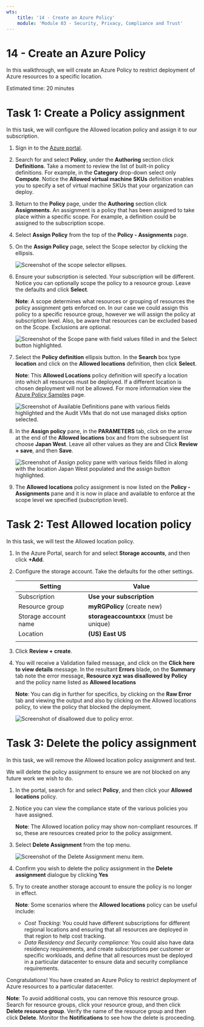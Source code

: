 ```yaml
---
wts:
    title: '14 - Create an Azure Policy'
    module: 'Module 03 - Security, Privacy, Compliance and Trust'
---
```

# 14 - Create an Azure Policy

In this walkthrough, we will create an Azure Policy to restrict deployment of Azure resources to a specific location.

Estimated time: 20 minutes

# Task 1: Create a Policy assignment

In this task, we will configure the Allowed location policy and assign it to our subscription. 

1. Sign in to the [Azure portal](https://portal.azure.com).

2. Search for and select **Policy**, under the **Authoring** section click **Definitions**.  Take a moment to review the list of built-in policy definitions. For example, in the **Category** drop-down select only **Compute**. Notice the **Allowed virtual machine SKUs** definition enables you to specify a set of virtual machine SKUs that your organization can deploy.

3. Return to the **Policy** page, under the **Authoring** section click **Assignments**. An assignment is a policy that has been assigned to take place within a specific scope. For example, a definition could be assigned to the subscription scope. 

4. Select **Assign Policy** from the top of the **Policy - Assignments** page.

5. On the **Assign Policy** page, select the Scope selector by clicking the ellipsis.

    ![Screenshot of the scope selector ellipses.](../images/1401.png)

6. Ensure your subscription is selected. Your subscription will be different. Notice you can optionally scope the policy to a resource group. Leave the defaults and click **Select**. 

    **Note**: A scope determines what resources or grouping of resources the policy assignment gets enforced on. In our case we could assign this policy to a specific resource group, however we will assign the policy at subscription level. Also, be aware that resources can be excluded based on the Scope. Exclusions are optional.

    ![Screenshot of the Scope pane with field values filled in and the Select button highlighted. ](../images/1402.png)

7. Select the **Policy definition** ellipsis button.  In the **Search** box type **location** and click on the  **Allowed locations** definition, then click **Select**.

    **Note**: This **Allowed Locations** policy definition will specify a location into which all resources must be deployed. If a different location is chosen deployment will not be allowed. For more information view the [Azure Policy Samples](https://docs.microsoft.com/en-us/azure/governance/policy/samples/index) page.

   ![Screenshot of Available Definitions pane with various fields highlighted and the Audit VMs that do not use managed disks option selected.](../images/1403.png)

8.  In the **Assign policy** pane, in the **PARAMETERS** tab, click on the arrow at the end of the **Allowed locations** box and from the subsequent list choose **Japan West**. Leave all other values as they are and Click **Review + save**, and then **Save**.

    ![Screenshot of Assign policy pane with various fields filled in along with the location Japan West populated and the assign button highlighted.](../images/1404.png)

9. The **Allowed locations** policy assignment is now listed on the **Policy - Assignments** pane and it is now in place and available to enforce at the scope level we specified (subscription level).

# Task 2: Test Allowed location policy

In this task, we will test the Allowed location policy. 

1. In the Azure Portal, search for and select **Storage accounts**, and then click **+Add**.

2. Configure the storage account. Take the defaults for the other settings. 

    | Setting | Value | 
    | --- | --- |
    | Subscription | **Use your subscription** |
    | Resource group | **myRGPolicy** (create new) |
    | Storage account name | **storageaccountxxx** (must be unique) |
    | Location | **(US) East US** |
    | | |

3. Click **Review + create**.

4. You will receive a Validation failed message, and click on the **Click here to view details** message. In the resultant **Errors** blade, on the **Summary** tab note the error message, **Resource xyz was disallowed by Policy** and the policy name listed as **Allowed locations**

    **Note**: You can dig in further for specifics, by clicking on the **Raw Error** tab and viewing the output and also by clicking on the Allowed locations policy, to view the policy that blocked the deployment.

    ![Screenshot of disallowed due to policy error.](../images/1406.png)


# Task 3: Delete the policy assignment

In this task, we will remove the Allowed location policy assignment and test. 

We will delete the policy assignment to ensure we are not blocked on any future work we wish to do.

1. In the portal, search for and select **Policy**, and then click your **Allowed locations** policy.

2. Notice you can view the compliance state of the various policies you have assigned.

    **Note**: The Allowed location policy may show non-compliant resources. If so, these are resources created prior to the policy assignment.

3. Select **Delete Assignment** from the top menu.

   ![Screenshot of the Delete Assignment menu item.](../images/1407.png)

4. Confirm you wish to delete the policy assignment in the **Delete assignment** dialogue by clicking **Yes**

5. Try to create another storage account to ensure the policy is no longer in effect.

    **Note**: Some scenarios where the **Allowed locations** policy can be useful include: 
    - *Cost Tracking*: You could have different subscriptions for different regional locations and ensuring that all resources are deployed in that region to help cost tracking. 
    - *Data Residency and Security compliance*: You could also have data residency requirements, and create subscriptions per customer or specific workloads, and define that all resources must be deployed in a particular datacenter to ensure data and security compliance requirements.

Congratulations! You have created an Azure Policy to restrict deployment of Azure resources to a particular datacenter.

**Note**: To avoid additional costs, you can remove this resource group. Search for resource groups, click your resource group, and then click **Delete resource group**. Verify the name of the resource group and then click **Delete**. Monitor the **Notifications** to see how the delete is proceeding.
